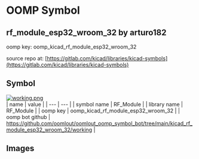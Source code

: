 # OOMP Symbol  
## rf_module_esp32_wroom_32  by arturo182  
  
oomp key: oomp_kicad_rf_module_esp32_wroom_32  
  
source repo at: [https://gitlab.com/kicad/libraries/kicad-symbols](https://gitlab.com/kicad/libraries/kicad-symbols)  
## Symbol  
  
[![working.png](working_600.png)](working.png)  
| name | value | 
| --- | --- | 
| symbol name | RF_Module | 
| library name | RF_Module | 
| oomp key | oomp_kicad_rf_module_esp32_wroom_32 | 
| oomp bot github | https://github.com/oomlout/oomlout_oomp_symbol_bot/tree/main/kicad_rf_module_esp32_wroom_32/working | 
## Images  
